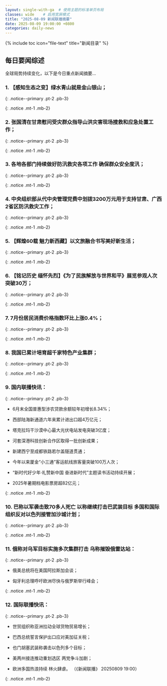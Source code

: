 ```yaml
---
layout: single-with-ga  # 使用主题的标准单页布局
classes: wide    # 启用宽屏模式
title: "2025-08-09 新闻联播摘要"
date: 2025-08-09 19:00:00 +0800
categories: daily-news
---
```


{% include toc icon="file-text" title="新闻目录" %}
   
## 每日要闻综述

全球局势持续变化，以下是今日重点新闻摘要...

### 1. 【感知生态之变】绿水青山就是金山银山； 

{: .notice--primary .pt-2 .pb-3}

{: .notice .mt-1 .mb-2}

### 2. 张国清在甘肃慰问受灾群众指导山洪灾害现场搜救和应急处置工作； 

{: .notice--primary .pt-2 .pb-3}

{: .notice .mt-1 .mb-2}

### 3. 各地各部门持续做好防汛救灾各项工作 确保群众安全度汛； 

{: .notice--primary .pt-2 .pb-3}

{: .notice .mt-1 .mb-2}

### 4. 中央组织部从代中央管理党费中划拨3200万元用于支持甘肃、广西2省区防汛救灾工作； 

{: .notice--primary .pt-2 .pb-3}

{: .notice .mt-1 .mb-2}

### 5. 【辉煌60载 魅力新西藏】以文旅融合书写美好新生活； 

{: .notice--primary .pt-2 .pb-3}

{: .notice .mt-1 .mb-2}

### 6. 【铭记历史 缅怀先烈】《为了民族解放与世界和平》展览参观人次突破30万； 

{: .notice--primary .pt-2 .pb-3}

{: .notice .mt-1 .mb-2}

### 7. 7月份居民消费价格指数环比上涨0.4%； 

{: .notice--primary .pt-2 .pb-3}

{: .notice .mt-1 .mb-2}

### 8. 我国已累计培育超千家特色产业集群； 

{: .notice--primary .pt-2 .pb-3}

{: .notice .mt-1 .mb-2}

### 9. 国内联播快讯： 

{: .notice--primary .pt-2 .pb-3}

- 6月末全国普惠型涉农贷款余额较年初增长8.34%；

- 西部陆海新通道六年来累计进出口超4万亿元；

- 塔克拉玛干沙漠中心最大光伏电站发电突破3亿度；

- 河套深港科技创新合作区取得一批创新成果；

- 新建西宁至成都铁路若尔盖隧道贯通；

- 今年以来厦金“小三通”客运航线旅客量突破100万人次；

- “新时代好少年·礼赞新中国 奋进新时代”主题读书活动持续开展；

- 2025年暑期档电影票房超82亿元；

{: .notice .mt-1 .mb-2}

### 10. 巴称以军袭击致70多人死亡 以称继续打击巴武装目标 多国和国际组织反对以色列接管加沙城计划； 

{: .notice--primary .pt-2 .pb-3}

{: .notice .mt-1 .mb-2}

### 11. 俄称对乌军目标实施多次集群打击 乌称摧毁俄雷达站： 

{: .notice--primary .pt-2 .pb-3}

- 俄美总统将在美国阿拉斯加会谈；

- 匈牙利总理呼吁欧洲尽快与俄罗斯举行峰会；

{: .notice .mt-1 .mb-2}

### 12. 国际联播快讯： 

{: .notice--primary .pt-2 .pb-3}

- 世贸组织称亚洲拉动全球货物贸易增长；

- 巴西总统誓言保护出口应对美加征关税；

- 也门胡塞武装称袭击以色列多个目标；

- 美两州接连推动重划选区 两党争斗加剧；

- 欧洲多国热浪持续 林火肆虐。 （《新闻联播》 20250809 19:00）

{: .notice .mt-1 .mb-2}